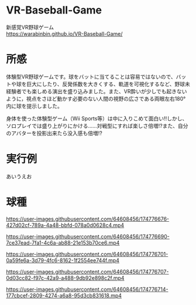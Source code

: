 # VR-Baseball-Game
新感覚VR野球ゲーム<Br>
https://warabinbin.github.io/VR-Baseball-Game/ <Br>

# 所感
体験型VR野球ゲームです。球をバットに当てることは容易ではないので、バットや球を巨大にしたり、反発係数を大きくする、軌道を可視化するなど、野球未経験者でも楽しめる演出を盛り込みました。また、VR酔いが少しでも起きないように，視点をさほど動かす必要のない人間の視野の広さである両眼左右180°内に球を提示しました。<BR>

身体を使った体験型ゲーム（Wii Sports等）は中に入りこめて面白い!!しかし、ソロプレイでは盛り上がりにかける......対戦型にすれば楽しさ倍増!?また、自分のアバターを投影出来たら没入感も倍増!?<Br>
  
# 実行例
あいうえお

# 球種


https://user-images.githubusercontent.com/64608456/174776676-427d02cf-789a-4a48-bbfd-078a0d0628c4.mp4



https://user-images.githubusercontent.com/64608456/174776690-7ce37ead-7fa1-4c6a-ab88-21e153b70ce6.mp4



https://user-images.githubusercontent.com/64608456/174776701-0a59fe6a-3d79-4fc6-8162-1f2554ee744f.mp4



https://user-images.githubusercontent.com/64608456/174776707-0d03cc82-f97c-42a9-a488-9db92e898c2f.mp4



https://user-images.githubusercontent.com/64608456/174776714-177cbcef-2809-4274-a6a8-95d3cb831618.mp4


